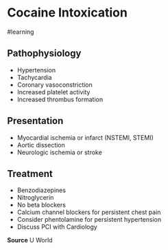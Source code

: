 # Cocaine Intoxication
#learning

## Pathophysiology
* Hypertension
* Tachycardia
* Coronary vasoconstriction
* Increased platelet activity
* Increased thrombus formation

## Presentation
* Myocardial ischemia or infarct (NSTEMI, STEMI)
* Aortic dissection
* Neurologic ischemia or stroke

## Treatment
* Benzodiazepines
* Nitroglycerin
* No beta blockers
* Calcium channel blockers for persistent chest pain
* Consider phentolamine for persistent hypertension
* Discuss PCI with Cardiology

**Source** U World